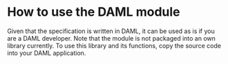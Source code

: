 # How to use the DAML module

Given that the specification is written in DAML, it can be used as is if you are a DAML developer. Note that the module is not packaged into an own library currently. To use this library and its functions, copy the source code into your DAML application.
